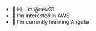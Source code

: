 - 👋 Hi, I’m @aew31
- 👀 I’m interested in AWS
- 🌱 I’m currently learning Angular


<!---
aew31/aew31 is a ✨ special ✨ repository because its `README.md` (this file) appears on your GitHub profile.
You can click the Preview link to take a look at your changes.
--->
